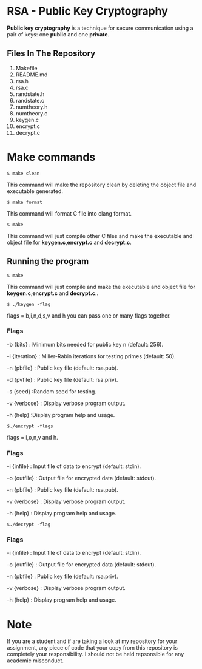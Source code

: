 # RSA - Public Key Cryptography

**Public key cryptography** is a technique for secure communication using a pair of keys: one **public** and one **private**.

## Files In The Repository

1. Makefile
2. README.md
3. rsa.h
4. rsa.c
5. randstate.h
6. randstate.c
7. numtheory.h
8. numtheory.c
9. keygen.c
10. encrypt.c
11. decrypt.c

# Make commands

```
$ make clean
```

This command will make the repository clean by deleting the object file and executable generated.


```
$ make format
```

This command will format C file into clang format.

```
$ make
```

This command will just compile other C files and make the executable and object file for **keygen.c**,**encrypt.c** and **decrypt.c**.

## Running the program

```
$ make
```

This command will just compile and make the executable and object file for **keygen.c**,**encrypt.c** and **decrypt.c**..

```
$ ./keygen -flag
```

flags = b,i,n,d,s,v and h you can pass one or many flags together.

### Flags

-b {bits}
:  Minimum bits needed for public key n (default: 256).

-i {iteration}
: Miller-Rabin iterations for testing primes (default: 50).

-n {pbfile}
:  Public key file (default: rsa.pub).

-d {pvfile}
:  Public key file (default: rsa.priv).

-s {seed}
:Random seed for testing.

-v {verbose}
: Display verbose program output.

-h {help}
:Display program help and usage.

```
$./encrypt -flags
```

flags = i,o,n,v and h.

### Flags

-i {infile}
: Input file of data to encrypt (default: stdin).

-o {outfile}
: Output file for encrypted data (default: stdout).

-n {pbfile}
: Public key file (default: rsa.pub).

-v {verbose}
: Display verbose program output.

-h {help}
: Display program help and usage.



```
$./decrypt -flag
```

### Flags

-i {infile}
: Input file of data to encrypt (default: stdin).

-o {outfile}
: Output file for encrypted data (default: stdout).

-n {pbfile}
: Public key file (default: rsa.priv).

-v {verbose}
: Display verbose program output.

-h {help}
: Display program help and usage.


# Note

If you are a student and if are taking a look at my repository for your assignment, any piece of code that your copy from this repository is completely your responsibility. I should not be held repsonsible for any academic misconduct. 